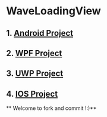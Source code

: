 # WaveLoadingView

## 1. [Android Project]()
## 2. [WPF Project]()
## 3. [UWP Project]()
## 4. [IOS Project]()

** Welcome to fork and commit !:)**